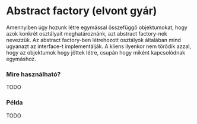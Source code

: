 # Abstract factory (elvont gyár)

Amennyiben úgy hozunk létre egymással összefüggő objektumokat, hogy azok konkrét osztályait meghatároznánk, azt abstract factory-nek nevezzük.
Az abstract factory-ben létrehozott osztályok általában mind ugyanazt az interface-t implementálják. A kliens ilyenkor nem törődik azzal, hogy az objektumok hogy jöttek létre, csupán hogy miként kapcsolódnak egymáshoz.

### Mire használható?

TODO

### Példa

TODO